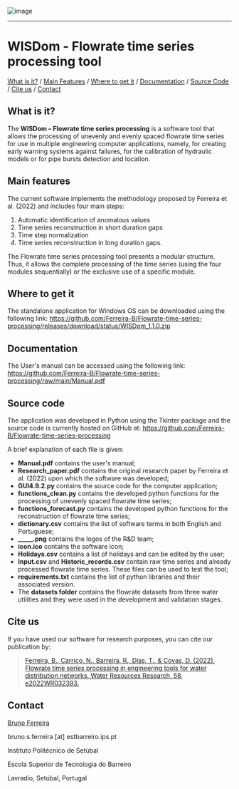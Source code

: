 ![image](https://user-images.githubusercontent.com/92049028/185965153-120d2325-f659-47f8-b0a5-0e5d8ff147cd.png)

---
# **WISDom - Flowrate time series processing tool**

[What is it?](https://github.com/Ferreira-B/Flowrate-time-series-processing#what-is-it) / [Main Features](https://github.com/Ferreira-B/Flowrate-time-series-processing#main-features) / [Where to get it](https://github.com/Ferreira-B/Flowrate-time-series-processing#where-to-get-it) / [Documentation](https://github.com/Ferreira-B/Flowrate-time-series-processing#documentation) / [Source Code](https://github.com/Ferreira-B/Flowrate-time-series-processing#source-code) / [Cite us](https://github.com/Ferreira-B/Flowrate-time-series-processing#cite-us) / [Contact](https://github.com/Ferreira-B/Flowrate-time-series-processing/blob/main/README.md#contact)



## **What is it?**

The **WISDom – Flowrate time series processing** is a software tool that allows the processing of unevenly and evenly spaced flowrate time series for use in multiple engineering computer applications, namely, for creating early warning systems against failures, for the calibration of hydraulic models or for pipe bursts detection and location. 

## **Main features**

The current software implements the methodology proposed by Ferreira et al. (2022) and includes four main steps:

1. Automatic identification of anomalous values
2. Time series reconstruction in short duration gaps
3. Time step normalization
4. Time series reconstruction in long duration gaps.

The Flowrate time series processing tool presents a modular structure. Thus, it allows the complete processing of the time series (using the four modules sequentially) or the exclusive use of a specific module. 

## **Where to get it**


The standalone application for Windows OS can be downloaded using the following link: https://github.com/Ferreira-B/Flowrate-time-series-processing/releases/download/status/WISDom_1.1.0.zip


## **Documentation**
The User's manual can be accessed using the following link: https://github.com/Ferreira-B/Flowrate-time-series-processing/raw/main/Manual.pdf

## **Source code**

The application was developed in Python using the Tkinter package and the source code is currently hosted on GitHub at: https://github.com/Ferreira-B/Flowrate-time-series-processing

A brief explanation of each file is given:
- **Manual.pdf** contains the user's manual;
- **Research_paper.pdf** contains the original research paper by Ferreira et al. (2022) upon which the software was developed;
- **GUI4.9.2.py** contains the source code for the computer application;
- **functions_clean.py** contains the developed python functions for the processing of unevenly spaced flowrate time series;
- **functions_forecast.py** contains the developed python functions for the reconstruction of flowrate time series;
- **dictionary.csv** contains the list of software terms in both English and Portuguese;
- **_____.png** contains the logos of the R&D team;
- **icon.ico** contains the software icon;
- **Holidays.csv** contains a list of holidays and can be edited by the user;
- **Input.csv** and **Historic_records.csv** contain raw time series and already processed flowrate time series. These files can be used to test the tool;
- **requirements.txt** contains the list of python libraries and their associated version.
- The **datasets folder** contains the flowrate datasets from three water utilities and they were used in the development and validation stages.

## **Cite us**
If you have used our software for research purposes, you can cite our publication by:
>[Ferreira, B., Carriço, N., Barreira, R., Dias, T., & Covas, D. (2022). Flowrate time series processing in engineering tools for water distribution networks. Water Resources Research, 58, e2022WR032393.](https://doi.org/10.1029/2022WR032393)

## **Contact**
[Bruno Ferreira](https://orcid.org/0000-0002-2863-7949)

bruno.s.ferreira [at] estbarreiro.ips.pt

Instituto Politécnico de Setúbal 

Escola Superior de Tecnologia do Barreiro

Lavradio, Setúbal, Portugal
